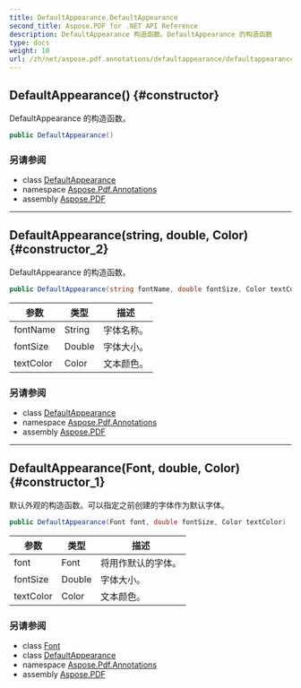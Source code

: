```yaml
---
title: DefaultAppearance.DefaultAppearance
second_title: Aspose.PDF for .NET API Reference
description: DefaultAppearance 构造函数。DefaultAppearance 的构造函数
type: docs
weight: 10
url: /zh/net/aspose.pdf.annotations/defaultappearance/defaultappearance/
---
```

## DefaultAppearance() {#constructor}

DefaultAppearance 的构造函数。

```csharp
public DefaultAppearance()
```

### 另请参阅

* class [DefaultAppearance](../)
* namespace [Aspose.Pdf.Annotations](../../../aspose.pdf.annotations/)
* assembly [Aspose.PDF](../../../)

---

## DefaultAppearance(string, double, Color) {#constructor_2}

DefaultAppearance 的构造函数。

```csharp
public DefaultAppearance(string fontName, double fontSize, Color textColor)
```

| 参数 | 类型 | 描述 |
| --- | --- | --- |
| fontName | String | 字体名称。 |
| fontSize | Double | 字体大小。 |
| textColor | Color | 文本颜色。 |

### 另请参阅

* class [DefaultAppearance](../)
* namespace [Aspose.Pdf.Annotations](../../../aspose.pdf.annotations/)
* assembly [Aspose.PDF](../../../)

---

## DefaultAppearance(Font, double, Color) {#constructor_1}

默认外观的构造函数。可以指定之前创建的字体作为默认字体。

```csharp
public DefaultAppearance(Font font, double fontSize, Color textColor)
```

| 参数 | 类型 | 描述 |
| --- | --- | --- |
| font | Font | 将用作默认的字体。 |
| fontSize | Double | 字体大小。 |
| textColor | Color | 文本颜色。 |

### 另请参阅

* class [Font](../../../aspose.pdf.text/font/)
* class [DefaultAppearance](../)
* namespace [Aspose.Pdf.Annotations](../../../aspose.pdf.annotations/)
* assembly [Aspose.PDF](../../../)
